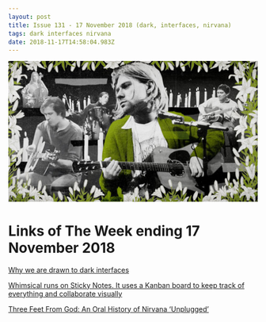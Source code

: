 ```yaml
---
layout: post
title: Issue 131 - 17 November 2018 (dark, interfaces, nirvana)
tags: dark interfaces nirvana
date: 2018-11-17T14:58:04.983Z
---
```

![Three Feet From God: An Oral History of Nirvana ‘Unplugged’](/assets/uploads/issue-131.jpg "Three Feet From God: An Oral History of Nirvana ‘Unplugged’")

# Links of The Week ending 17 November 2018

<a href="https://uxdesign.cc/in-the-dead-of-night-a4c7fa98aec4" target="_blank">Why we are drawn to dark interfaces</a>

<a href="https://whimsical.co/sticky-notes/" target="_blank">Whimsical runs on Sticky Notes. It uses a Kanban board to keep track of everything and collaborate visually</a>

<a href="https://www.theringer.com/music/2018/11/14/18087878/nirvana-unplugged-oral-history-kurt-cobain" target="_blank">Three Feet From God: An Oral History of Nirvana ‘Unplugged’</a>